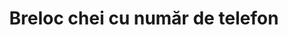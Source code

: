 ---
layout: post
title: "Breloc chei cu număr de telefon"
description: "Breloc chei cu număr de telefon."
img: "/assets/img/breloc-chei-cu-nr_telefon-1.jpg"
img2: "/assets/img/breloc-chei-cu-nr_telefon-2.jpg"
colors: "negru, alb, albastru, maro, verde, rosu, galben, mov"
price: "15 RON /buc"
vertical: true
---